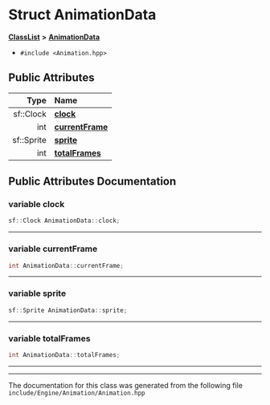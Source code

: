 

# Struct AnimationData



[**ClassList**](annotated.md) **>** [**AnimationData**](structAnimationData.md)





* `#include <Animation.hpp>`





















## Public Attributes

| Type | Name |
| ---: | :--- |
|  sf::Clock | [**clock**](#variable-clock)  <br> |
|  int | [**currentFrame**](#variable-currentframe)  <br> |
|  sf::Sprite | [**sprite**](#variable-sprite)  <br> |
|  int | [**totalFrames**](#variable-totalframes)  <br> |












































## Public Attributes Documentation




### variable clock 

```C++
sf::Clock AnimationData::clock;
```




<hr>



### variable currentFrame 

```C++
int AnimationData::currentFrame;
```




<hr>



### variable sprite 

```C++
sf::Sprite AnimationData::sprite;
```




<hr>



### variable totalFrames 

```C++
int AnimationData::totalFrames;
```




<hr>

------------------------------
The documentation for this class was generated from the following file `include/Engine/Animation/Animation.hpp`

